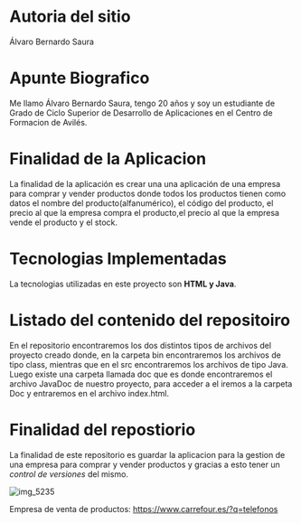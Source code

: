 # Autoria del sitio
Álvaro Bernardo Saura

# Apunte Biografico
Me llamo Álvaro Bernardo Saura, tengo 20 años y soy un estudiante de Grado de Ciclo Superior de Desarrollo de Aplicaciones en el Centro de Formacion de Avilés.

# Finalidad de la Aplicacion
La finalidad de la aplicación es crear una una aplicación de una empresa para comprar y vender productos donde todos los productos tienen como datos el nombre del producto(alfanumérico), el código del producto, el precio al que la empresa compra el producto,el precio al que la empresa vende el producto y el stock.

# Tecnologias Implementadas
La tecnologias utilizadas en este proyecto son **HTML y Java**.

# Listado del contenido del repositoiro
En el repositorio encontraremos los dos distintos tipos de archivos del proyecto creado donde, en la carpeta bin encontraremos los archivos de tipo class, mientras que en el src encontraremos los archivos de tipo Java. Luego existe una carpeta llamada doc que es donde encontraremos el archivo JavaDoc de nuestro proyecto, para acceder a el iremos a la carpeta Doc y entraremos en el archivo index.html.

# Finalidad del repostiorio
La finalidad de este repositorio es guardar la aplicacion para la gestion de una empresa para comprar y vender productos y gracias a esto tener un *control de versiones* del mismo.

![img_5235](https://user-images.githubusercontent.com/93772971/160602315-70d19e42-82c1-4e9b-8ca7-1300afc3e353.jpg)

Empresa de venta de productos: https://www.carrefour.es/?q=telefonos
